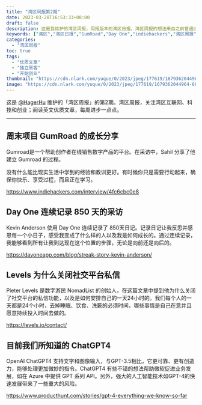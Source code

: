 ```yaml
---
title: "湾区周报第2期"
date: 2023-03-28T16:53:33+08:00
draft: false
description: 这是我维护的湾区周报，周报版本的湾区日报。湾区周报的想法来自之前曾通过湾区日报了解湾区的互联网、科技和创业，当时停止维护且不知道何时恢复。湾区周报第一期后，湾区日报已经恢复更新。湾区周报第2期之后考虑是否继续。
keywords: ["湾区","湾区日报","GumRoad","Day One","indiehackers","湾区周报"]
categories:
  - "湾区周报"
toc: true
tags:
  - "优质文章"
  - "独立黑客"
  - "开始创业"
thumbnail: "https://cdn.nlark.com/yuque/0/2023/jpeg/177619/1679362044964-661ddbc6-43ee-4b2f-8bfa-6c1af1ed1d1c.jpeg"
image: "https://cdn.nlark.com/yuque/0/2023/jpeg/177619/1679362044964-661ddbc6-43ee-4b2f-8bfa-6c1af1ed1d1c.jpeg"
---
```


这是 [@HagerHu](https://twitter.com/hagerhu) 维护的「湾区周报」的第2期。湾区周报，关注湾区互联网、科技和创业；阅读英文优质文章，每周进步一点点。

---

## 周末项目 GumRoad 的成长分享

Gumroad是一个帮助创作者在线销售数字产品的平台。在采访中，Sahil 分享了他建立 Gumroad 的过程。

没有什么能比现实生活中学到的经验和教训更好。有时候你只是需要行动起来，确保你快乐、享受过程，而且正在学习。

<https://www.indiehackers.com/interview/4fc6cbc0e8>

## Day One 连续记录 850 天的采访

Kevin Anderson 使用 Day One 连续记录了 850天日记。记录日记让我反思并感恩每一个小日子，感受我变成了什么样的人以及我是如何成长的。通过连续记录，我能够看到所有让我到达现在这个位置的步骤，无论是向前还是向后的。

<https://dayoneapp.com/blog/streak-story-kevin-anderson/>

## Levels 为什么关闭社交平台私信

Pieter Levels 是数字游民 NomadList 的创始人，在这篇文章中提到他为什么关闭了社交平台的私信功能，以及是如何安排自己的一天24小时的。我们每个人的一天都是24个小时，去掉睡眠、饮食、洗簌的必须时间，哪些事情是自己在意并且愿意持续投入时间去做的。

<https://levels.io/contact/>

## 目前我们所知道的 ChatGPT4

OpenAI ChatGPT4 支持文字和图像输入，与GPT-3.5相比，它更可靠、更有创造力，能够处理更加微妙的指令。ChatGPT4 有些不错的想法帮助微软促进业务发展，如在 Azure 中提供 GPT 系列 API。另外，强大的人工智能技术如GPT-4的快速发展带来了一些重大的风险。

<https://www.producthunt.com/stories/gpt-4-everything-we-know-so-far>
